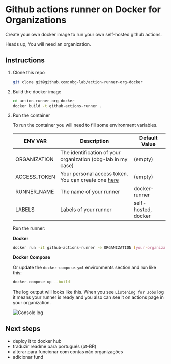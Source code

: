 # Github actions runner on Docker for Organizations

Create your own docker image to run your own self-hosted github actions.

Heads up, You will need an organization.

## Instructions

1. Clone this repo

    ```bash
    git clone git@github.com:obg-lab/action-runner-org-docker
    ```

1. Build the docker image

    ```bash
    cd action-runner-org-docker
    docker build -t github-actions-runner .
    ```

1. Run the container

    To run the container you will need to fill some environment variables.

    | ENV VAR      | Description                                                                               | Default Value       |
    | ------------ | ----------------------------------------------------------------------------------------- | ------------------- |
    | ORGANIZATION | The identification of your organization (obg-lab in my case)                              | (empty)             |
    | ACCESS_TOKEN | Your personal access token. You can create one [here](https://github.com/settings/tokens) | (empty)             |
    | RUNNER_NAME  | The name of your runner                                                                   | docker-runner       |
    | LABELS       | Labels of your runner                                                                     | self-hosted, docker |

    Run the runner:

    **Docker**

    ```bash
    docker run -it github-actions-runner -e ORGANIZATION [your-organization] -e ACCESS_TOKEN [your-token]
    ```

    **Docker Compose**

    Or update the `docker-compose.yml` environments section and run like this:

    ```bash
    docker-compose up --build
    ```

    The log output will looks like this. When you see `Listening for Jobs` log it means your runner is ready and you also can see it on actions page in your organization.

    ![Console log](docs/console.png)

## Next steps

- deploy it to docker hub
- traduzir readme para português (pt-BR)
- alterar para funcionar com contas não organizações
- adicionar fund
